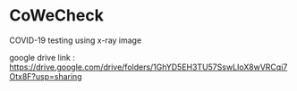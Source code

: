 # CoWeCheck
COVID-19 testing using x-ray image

google drive link : https://drive.google.com/drive/folders/1GhYD5EH3TU57SswLIoX8wVRCqi7Otx8F?usp=sharing
